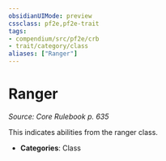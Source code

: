 ```yaml
---
obsidianUIMode: preview
cssclass: pf2e,pf2e-trait
tags:
- compendium/src/pf2e/crb
- trait/category/class
aliases: ["Ranger"]
---
```

# Ranger  
*Source: Core Rulebook p. 635*  

This indicates abilities from the ranger class.

- **Categories**: Class
